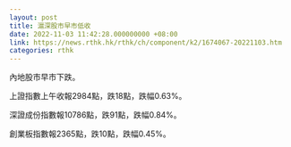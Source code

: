 ```yaml
---
layout: post
title: 滬深股市早市低收
date: 2022-11-03 11:42:28.000000000 +08:00
link: https://news.rthk.hk/rthk/ch/component/k2/1674067-20221103.htm
categories: rthk
---
```


內地股市早市下跌。

上證指數上午收報2984點，跌18點，跌幅0.63%。

深證成份指數報10786點，跌91點，跌幅0.84%。

創業板指數報2365點，跌10點，跌幅0.45%。
